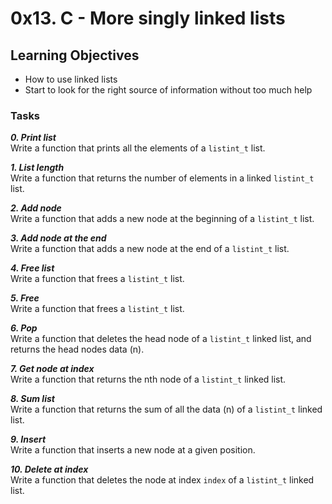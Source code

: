 # 0x13. C - More singly linked lists

## Learning Objectives


- How to use linked lists
- Start to look for the right source of information without too much help

### Tasks

_**0. Print list**_  
Write a function that prints all the elements of a `listint_t` list.  

_**1. List length**_  
Write a function that returns the number of elements in a linked `listint_t` list.  

_**2. Add node**_  
Write a function that adds a new node at the beginning of a `listint_t` list.  

_**3. Add node at the end**_  
Write a function that adds a new node at the end of a `listint_t` list.  

_**4. Free list**_  
Write a function that frees a `listint_t` list.  

_**5. Free**_  
Write a function that frees a `listint_t` list.  

_**6. Pop**_  
Write a function that deletes the head node of a `listint_t` linked list, and returns the head nodes data (n).  

_**7. Get node at index**_  
Write a function that returns the nth node of a `listint_t` linked list.  

_**8. Sum list**_  
Write a function that returns the sum of all the data (n) of a `listint_t` linked list.  

_**9. Insert**_  
Write a function that inserts a new node at a given position.  

_**10. Delete at index**_  
Write a function that deletes the node at index `index` of a `listint_t` linked list.  
